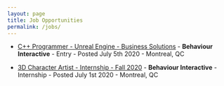 ```yaml
---
layout: page
title: Job Opportunities
permalink: /jobs/
---
```


* [C++ Programmer - Unreal Engine - Business Solutions](https://www.smartrecruiters.com/BehaviourInteractive/743999714716498-c-programmer-unreal-engine-business-solutions) - **Behaviour Interactive** - Entry - Posted July 5th 2020 - Montreal, QC

* [3D Character Artist - Internship - Fall 2020](https://jobs.smartrecruiters.com/BehaviourInteractive/743999714432697-3d-character-artist-internship-fall-2020) - **Behaviour Interactive** - Internship - Posted July 1st 2020 - Montreal, QC
